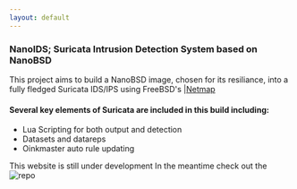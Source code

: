 ```yaml
---
layout: default
---
```


### NanoIDS; Suricata Intrusion Detection System based on NanoBSD
This project aims to build a NanoBSD image, chosen for its resiliance, into a fully fledged Suricata IDS/IPS using FreeBSD's |[Netmap](https://man.freebsd.org/cgi/man.cgi?netmap(4))

 #### Several key elements of Suricata are included in this build including:

*	Lua Scripting for both output and detection
*	Datasets and datareps
*	Oinkmaster auto rule updating

 
 This website is still under development In the meantime check out the ![repo](https://github.com/taylorjoshu00/NanoIDS)
